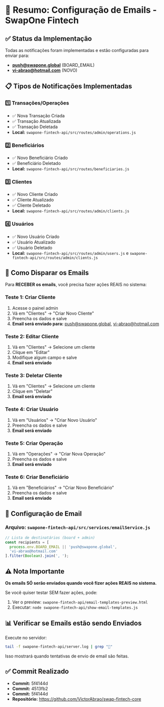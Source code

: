 # 📧 Resumo: Configuração de Emails - SwapOne Fintech

## ✅ Status da Implementação

Todas as notificações foram implementadas e estão configuradas para enviar para:
- **push@swapone.global** (BOARD_EMAIL)
- **vi-abrao@hotmail.com** (NOVO)

## 📋 Tipos de Notificações Implementadas

### 1️⃣ Transações/Operações
- ✅ Nova Transação Criada
- ✅ Transação Atualizada
- ✅ Transação Deletada
- **Local:** `swapone-fintech-api/src/routes/admin/operations.js`

### 2️⃣ Beneficiários
- ✅ Novo Beneficiário Criado
- ✅ Beneficiário Deletado
- **Local:** `swapone-fintech-api/src/routes/beneficiaries.js`

### 3️⃣ Clientes
- ✅ Novo Cliente Criado
- ✅ Cliente Atualizado
- ✅ Cliente Deletado
- **Local:** `swapone-fintech-api/src/routes/admin/clients.js`

### 4️⃣ Usuários
- ✅ Novo Usuário Criado
- ✅ Usuário Atualizado
- ✅ Usuário Deletado
- **Local:** `swapone-fintech-api/src/routes/admin/users.js` e `swapone-fintech-api/src/routes/admin/clients.js`

## 🚀 Como Disparar os Emails

Para **RECEBER os emails**, você precisa fazer ações REAIS no sistema:

### Teste 1: Criar Cliente
1. Acesse o painel admin
2. Vá em "Clientes" → "Criar Novo Cliente"
3. Preencha os dados e salve
4. **Email será enviado para:** push@swapone.global, vi-abrao@hotmail.com

### Teste 2: Editar Cliente
1. Vá em "Clientes" → Selecione um cliente
2. Clique em "Editar"
3. Modifique algum campo e salve
4. **Email será enviado**

### Teste 3: Deletar Cliente
1. Vá em "Clientes" → Selecione um cliente
2. Clique em "Deletar"
3. **Email será enviado**

### Teste 4: Criar Usuário
1. Vá em "Usuários" → "Criar Novo Usuário"
2. Preencha os dados e salve
3. **Email será enviado**

### Teste 5: Criar Operação
1. Vá em "Operações" → "Criar Nova Operação"
2. Preencha os dados e salve
3. **Email será enviado**

### Teste 6: Criar Beneficiário
1. Vá em "Beneficiários" → "Criar Novo Beneficiário"
2. Preencha os dados e salve
3. **Email será enviado**

## 🔧 Configuração de Email

### Arquivo: `swapone-fintech-api/src/services/emailService.js`

```javascript
// Lista de destinatários (board + admin)
const recipients = [
  process.env.BOARD_EMAIL || 'push@swapone.global',
  'vi-abrao@hotmail.com'
].filter(Boolean).join(', ');
```

## ⚠️ Nota Importante

**Os emails SÓ serão enviados quando você fizer ações REAIS no sistema.**

Se você quiser testar SEM fazer ações, pode:
1. Ver o preview: `swapone-fintech-api/email-templates-preview.html`
2. Executar: `node swapone-fintech-api/show-email-templates.js`

## 📊 Verificar se Emails estão sendo Enviados

Execute no servidor:
```bash
tail -f swapone-fintech-api/server.log | grep "📧"
```

Isso mostrará quando tentativas de envio de email são feitas.

## ✅ Commit Realizado

- **Commit:** 5f4144d
- **Commit:** 4513fb2
- **Commit:** 5f4144d
- **Repositório:** https://github.com/VictorAbrao/swap-fintech-core

